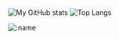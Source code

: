 #
![My GitHub stats](https://github-readme-stats.vercel.app/api?username=SoundOfPoggers&show_icons=true&theme=transparent)
![Top Langs](https://github-readme-stats.vercel.app/api/top-langs/?username=SoundOfPoggers&layout=compact)



![:name](https://count.getloli.com/get/@:soundofpoggers?theme=rule34)
